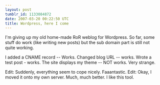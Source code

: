 ```yaml
---
layout: post
tumblr_id: 1133084872
date: 2007-03-20 00:22:50 UTC
title: Wordpress, here I come
---
```


I'm giving up my old home-made RoR weblog for Wordpress. So far, some stuff do work (like writing new posts) but the sub domain
part is still not quite working.

I added a CNAME record -- Works. Changed blog URL -- works. Wrote a test post - works. The site displays my theme -- NOT works. Very strange.

Edit: Suddenly, everything seem to cope nicely. Faaantastic.
Edit: Okay, I moved it onto my own server. Much, much better. I like this tool.
